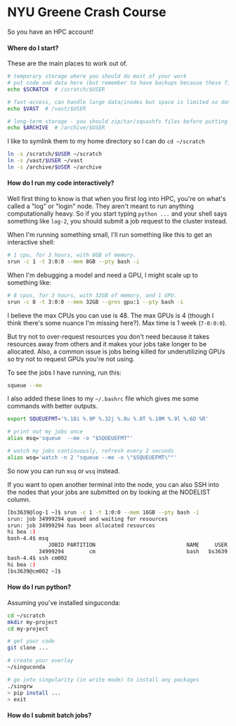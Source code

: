 # NYU Greene Crash Course

So you have an HPC account! 

#### Where do I start?

These are the main places to work out of.

```bash
# temporary storage where you should do most of your work
# put code and data here (but remember to have backups because these files can be purged)
echo $SCRATCH  # /scratch/$USER

# fast-access, can handle large data/inodes but space is limited so don't use this for long-term storage
echo $VAST  # /vast/$USER

# long-term storage - you should zip/tar/squashfs files before putting them here
echo $ARCHIVE  # /archive/$USER
```

I like to symlink them to my home directory so I can do `cd ~/scratch`

```bash
ln -s /scratch/$USER ~/scratch
ln -s /vast/$USER ~/vast
ln -s /archive/$USER ~/archive
```

#### How do I run my code interactively?
Well first thing to know is that when you first log into HPC, you're on what's called a "log" or "login" node. 
They aren't meant to run anything computationally heavy. So if you start typing `python ...` and your shell says something like `log-2`,
you should submit a job request to the cluster instead.

When I'm running something small, I'll run something like this to get an interactive shell:
```bash
# 1 cpu, for 3 hours, with 8GB of memory. 
srun -c 1 -t 3:0:0 --mem 8GB --pty bash -i
```

When I'm debugging a model and need a GPU, I might scale up to something like:
```bash
# 8 cpus, for 3 hours, with 32GB of memory, and 1 GPU. 
srun -c 8 -t 3:0:0 --mem 32GB --gres gpu:1 --pty bash -i
```
I believe the max CPUs you can use is 48. The max GPUs is 4 (though I think there's some nuance I'm missing here?). Max time is 1 week (`7-0:0:0`).

But try not to over-request resources you don't need because it takes resources away from others and it makes your jobs take longer to be allocated. 
Also, a common issue is jobs being killed for underutilizing GPUs so try not to request GPUs you're not using.

To see the jobs I have running, run this:
```bash
squeue --me
```

I also added these lines to my `~/.bashrc` file which gives me some commands with better outputs.
```bash
export SQUEUEFMT='%.18i %.9P %.32j %.8u %.8T %.10M %.9l %.6D %R'

# print out my jobs once
alias msq='squeue  --me -o "$SQUEUEFMT"'

# watch my jobs continuously, refresh every 2 seconds
alias wsq='watch -n 2 "squeue --me -o \"$SQUEUEFMT\""'
```
So now you can run `msq` or `wsq` instead.

If you want to open another terminal into the node, you can also SSH into the nodes that your jobs are submitted on by looking at the NODELIST column. 

```bash
[bs3639@log-1 ~]$ srun -c 1 -t 1:0:0 --mem 16GB --pty bash -i
srun: job 34999294 queued and waiting for resources
srun: job 34999294 has been allocated resources
hi bea :)
bash-4.4$ msq
             JOBID PARTITION                             NAME     USER    STATE       TIME TIME_LIMI  NODES NODELIST(REASON)
          34999294        cm                             bash   bs3639  RUNNING       0:11   1:00:00      1 cm002
bash-4.4$ ssh cm002
hi bea :)
[bs3639@cm002 ~]$ 
```

#### How do I run python?
Assuming you've installed singuconda:

```bash
cd ~/scratch
mkdir my-project
cd my-project

# get your code
git clone ...

# create your overlay
~/singuconda

# go into singularity (in write mode) to install any packages
./singrw
> pip install ...
> exit


```

#### How do I submit batch jobs?


